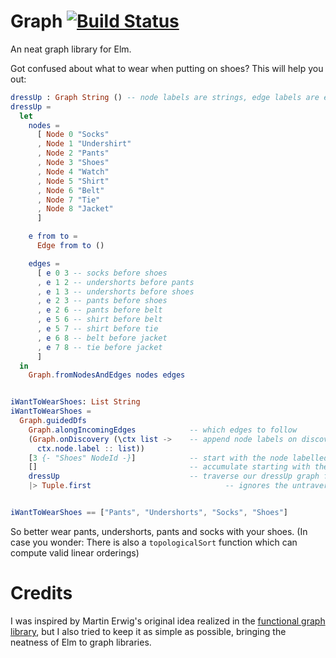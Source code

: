 # Graph [![Build Status](https://travis-ci.org/elm-community/graph.svg)](https://travis-ci.org/elm-community/graph)
An neat graph library for Elm.

Got confused about what to wear when putting on shoes? This will help you out:

```elm
dressUp : Graph String () -- node labels are strings, edge labels are empty
dressUp =
  let
    nodes =
      [ Node 0 "Socks"
      , Node 1 "Undershirt"
      , Node 2 "Pants"
      , Node 3 "Shoes"
      , Node 4 "Watch"
      , Node 5 "Shirt"
      , Node 6 "Belt"
      , Node 7 "Tie"
      , Node 8 "Jacket"
      ]

    e from to =
      Edge from to ()

    edges =
      [ e 0 3 -- socks before shoes
      , e 1 2 -- undershorts before pants
      , e 1 3 -- undershorts before shoes
      , e 2 3 -- pants before shoes
      , e 2 6 -- pants before belt
      , e 5 6 -- shirt before belt
      , e 5 7 -- shirt before tie
      , e 6 8 -- belt before jacket
      , e 7 8 -- tie before jacket
      ]
  in
    Graph.fromNodesAndEdges nodes edges


iWantToWearShoes: List String
iWantToWearShoes =
  Graph.guidedDfs
    Graph.alongIncomingEdges            -- which edges to follow
    (Graph.onDiscovery (\ctx list ->    -- append node labels on discovery
      ctx.node.label :: list))
    [3 {- "Shoes" NodeId -}]            -- start with the node labelled "Shoes"
    []                                  -- accumulate starting with the empty list
    dressUp                             -- traverse our dressUp graph from above
    |> Tuple.first                              -- ignores the untraversed rest of the graph


iWantToWearShoes == ["Pants", "Undershorts", "Socks", "Shoes"]
```

So better wear pants, undershorts, pants and socks with your shoes.
(In case you wonder: There is also a `topologicalSort` function which can compute
valid linear orderings)

# Credits

I was inspired by Martin Erwig's original idea realized in the
[functional graph library](http://hackage.haskell.org/package/fgl-5.5.2.1), but
I also tried to keep it as simple as possible, bringing the neatness of Elm to
graph libraries.
